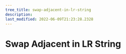 ```yaml
---
tree_title: swap-adjacent-in-lr-string
description: 
last_modified: 2022-06-09T21:23:28.2328
---
```


# Swap Adjacent in LR String
